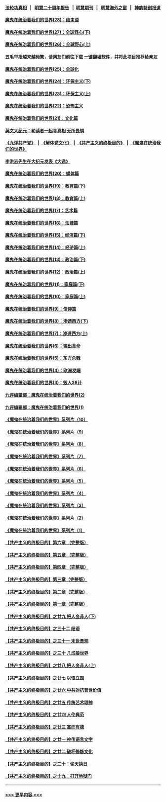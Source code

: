 #### [法轮功真相](https://github.com/gfw-breaker/truth/blob/master/README.md?t=0) &nbsp;&nbsp;|&nbsp;&nbsp; [明慧二十周年报告](https://github.com/gfw-breaker/mh-reports/blob/master/README.md?t=0) &nbsp;&nbsp;|&nbsp;&nbsp;[明慧期刊](https://github.com/gfw-breaker/mh-qikan) &nbsp;&nbsp;|&nbsp;&nbsp; [明慧海外之窗](https://github.com/gfw-breaker/mh-news/blob/master/README.md?t=0) &nbsp;&nbsp;|&nbsp;&nbsp; [神韵特别报道](https://github.com/gfw-breaker/mh-news/blob/master/shenyun.md?t=0)
#### [魔鬼在统治着我们的世界(28)：结束语](../pages/nsc422/n10936246.md?t=07021951) 
#### [魔鬼在统治着我们的世界(27)：全球野心(下)](../pages/nsc422/n10928319.md?t=07021951) 
#### [魔鬼在统治着我们的世界(26)：全球野心(上)](../pages/nsc422/n10900318.md?t=07021951) 
#### 五毛举报越来越频繁，请网友们前往下载 [一键翻墙软件](https://github.com/gfw-breaker/ssr-accounts)，并将此项目推荐给亲友
#### [魔鬼在统治着我们的世界(25)：全球化](../pages/nsc422/n10788205.md?t=07021951) 
#### [魔鬼在统治着我们的世界(24)：环保主义(下)](../pages/nsc422/n10695307.md?t=07021951) 
#### [魔鬼在统治着我们的世界(23)：环保主义(上)](../pages/nsc422/n10688613.md?t=07021951) 
#### [魔鬼在统治着我们的世界(22)：恐怖主义](../pages/nsc422/n10614727.md?t=07021951) 
#### [魔鬼在统治着我们的世界(21)：文化篇](../pages/nsc422/n10597706.md?t=07021951) 
#### [英文大纪元：和读者一起寻真相 无所畏惧](../pages/nsc422/n12542027.md?t=07021951) 
#### [《九评共产党》](https://github.com/begood0513/9ping.md/blob/master/README.md) &nbsp;|&nbsp; [《解体党文化》](../../../../jtdwh.md/blob/master/README.md)  &nbsp;|&nbsp; [《共产主义的终极目的》](../../../../gczydzjmd.md/blob/master/README.md) &nbsp;|&nbsp; [《魔鬼在统治我们的世界》](../../../../mgztzwmdsj.md/blob/master/README.md) 
#### [李洪志先生在大纪元发表《大选》](../pages/nsc422/n12534746.md?t=07021951) 
#### [魔鬼在统治着我们的世界(20)：媒体篇](../pages/nsc422/n10586579.md?t=07021951) 
#### [魔鬼在统治着我们的世界(19)：教育篇(下)](../pages/nsc422/n10564808.md?t=07021951) 
#### [魔鬼在统治着我们的世界(18)：教育篇(上)](../pages/nsc422/n10526970.md?t=07021951) 
#### [魔鬼在统治着我们的世界(17)：艺术篇](../pages/nsc422/n10499093.md?t=07021951) 
#### [魔鬼在统治着我们的世界(16)：法律篇](../pages/nsc422/n10485969.md?t=07021951) 
#### [魔鬼在统治着我们的世界(15)：经济篇(下)](../pages/nsc422/n10469975.md?t=07021951) 
#### [魔鬼在统治着我们的世界(14)：经济篇(上)](../pages/nsc422/n10457370.md?t=07021951) 
#### [魔鬼在统治着我们的世界(13)：政治篇(下)](../pages/nsc422/n10448270.md?t=07021951) 
#### [魔鬼在统治着我们的世界(12)：政治篇(上)](../pages/nsc422/n10444576.md?t=07021951) 
#### [魔鬼在统治着我们的世界(11)：家庭篇(下)](../pages/nsc422/n10440961.md?t=07021951) 
#### [魔鬼在统治着我们的世界(10)：家庭篇(上)](../pages/nsc422/n10435448.md?t=07021951) 
#### [魔鬼在统治着我们的世界(9)：信仰篇](../pages/nsc422/n10432159.md?t=07021951) 
#### [魔鬼在统治着我们的世界(8)：渗透西方(下)](../pages/nsc422/n10429603.md?t=07021951) 
#### [魔鬼在统治着我们的世界(7)：渗透西方(上)](../pages/nsc422/n10426013.md?t=07021951) 
#### [魔鬼在统治着我们的世界(6)：输出革命](../pages/nsc422/n10421536.md?t=07021951) 
#### [魔鬼在统治着我们的世界(5)：东方杀戮](../pages/nsc422/n10417707.md?t=07021951) 
#### [魔鬼在统治着我们的世界(4)：欧洲发端](../pages/nsc422/n10414890.md?t=07021951) 
#### [魔鬼在统治着我们的世界(3)：毁人36计](../pages/nsc422/n10411583.md?t=07021951) 
#### [九评编辑部：魔鬼在统治着我们的世界(2)](../pages/nsc422/n10410036.md?t=07021951) 
#### [九评编辑部：魔鬼在统治着我们的世界(1)](../pages/nsc422/n10406825.md?t=07021951) 
#### [《魔鬼在统治着我们的世界》系列片（10）](../pages/nsc422/n12292670.md?t=07021951) 
#### [《魔鬼在统治着我们的世界》系列片（9）](../pages/nsc422/n12290859.md?t=07021951) 
#### [《魔鬼在统治着我们的世界》系列片（8）](../pages/nsc422/n12287445.md?t=07021951) 
#### [《魔鬼在统治着我们的世界》系列片（7）](../pages/nsc422/n12283425.md?t=07021951) 
#### [《魔鬼在统治着我们的世界》系列片（6）](../pages/nsc422/n12282314.md?t=07021951) 
#### [《魔鬼在统治着我们的世界》系列片（5）](../pages/nsc422/n12281419.md?t=07021951) 
#### [《魔鬼在统治着我们的世界》系列片（4）](../pages/nsc422/n12274024.md?t=07021951) 
#### [《魔鬼在统治着我们的世界》系列片（3）](../pages/nsc422/n12271322.md?t=07021951) 
#### [《魔鬼在统治着我们的世界》系列片（2）](../pages/nsc422/n12269049.md?t=07021951) 
#### [《魔鬼在统治着我们的世界》系列片（1）](../pages/nsc422/n12267575.md?t=07021951) 
#### [【共产主义的终极目的】第六章 （完整版）](../pages/nsc422/n11428913.md?t=07021951) 
#### [【共产主义的终极目的】第五章 （完整版）](../pages/nsc422/n11428912.md?t=07021951) 
#### [【共产主义的终极目的】第四章 （完整版）](../pages/nsc422/n11428907.md?t=07021951) 
#### [【共产主义的终极目的】第三章（完整版）](../pages/nsc422/n11428848.md?t=07021951) 
#### [【共产主义的终极目的】第二章（完整版）](../pages/nsc422/n11428831.md?t=07021951) 
#### [【共产主义的终极目的】第一章（完整版）](../pages/nsc422/n11417651.md?t=07021951) 
#### [【共产主义的终极目的】之廿九 把人变非人(下)](../pages/nsc422/n11344140.md?t=07021951) 
#### [【共产主义的终极目的】之三十二 结语](../pages/nsc422/n11360535.md?t=07021951) 
#### [【共产主义的终极目的】之三十一 末世景观](../pages/nsc422/n11351129.md?t=07021951) 
#### [【共产主义的终极目的】之三十 几成狼世界](../pages/nsc422/n11348280.md?t=07021951) 
#### [【共产主义的终极目的】之廿八 把人变非人(上)](../pages/nsc422/n11340492.md?t=07021951) 
#### [【共产主义的终极目的】之廿七 以恨立国](../pages/nsc422/n11336944.md?t=07021951) 
#### [【共产主义的终极目的】之廿六 中共对抗普世价值](../pages/nsc422/n11324785.md?t=07021951) 
#### [【共产主义的终极目的】之廿五 传统艺术颂神](../pages/nsc422/n11296396.md?t=07021951) 
#### [【共产主义的终极目的】之廿四 人伦典范](../pages/nsc422/n11296397.md?t=07021951) 
#### [【共产主义的终极目的】之廿三 富而有德](../pages/nsc422/n11283598.md?t=07021951) 
#### [【共产主义的终极目的】之廿一 神传语言文字](../pages/nsc422/n11263265.md?t=07021951) 
#### [【共产主义的终极目的】之廿二 破坏修炼文化](../pages/nsc422/n11245728.md?t=07021951) 
#### [【共产主义的终极目的】之二十：偷天换日](../pages/nsc422/n11238846.md?t=07021951) 
#### [【共产主义的终极目的】之十九：打开地狱门](../pages/nsc422/n11206376.md?t=07021951) 

----
#### [ >>> 更早内容 <<< ](../indexes/nsc422-earlier.md)
